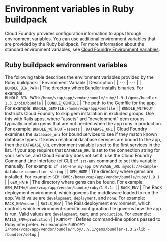 # Environment variables in Ruby buildpack
Cloud Foundry provides configuration information to apps through environment variables.
You can use additional environment variables that are provided by the Ruby buildpack.
For more information about the standard environment variables,
see [Cloud Foundry Environment Variables](https://docs.cloudfoundry.org/devguide/deploy-apps/environment-variable.html).

## Ruby buildpack environment variables
The following table describes the environment variables provided by the Ruby buildpack:
| Environment Variable | Description |
| --- | --- |
| `BUNDLE_BIN_PATH` | The directory where Bundler installs binaries. For example: `BUNDLE_BIN_PATH:/home/vcap/app/vendor/bundle/ruby/1.9.1/gems/bundler-1.3.2/bin/bundle` |
| `BUNDLE_GEMFILE` | The path to the Gemfile for the app. For example: `BUNDLE_GEMFILE:/home/vcap/app/Gemfile` |
| `BUNDLE_WITHOUT` | Instructs Cloud Foundry to skip gem installation in excluded groups. Use this with Rails apps, where “assets” and “development” gem groups typically contain gems that are not needed when the app runs in production. For example: `BUNDLE_WITHOUT=assets` |
| `DATABASE_URL` | Cloud Foundry examines the `database_uri` for bound services to see if they match known database types. If known relational database services are bound to the app, then the `DATABASE_URL` environment variable is set to the first services in the list. If your app requires that `DATABASE_URL` is set to the connection string for your service, and Cloud Foundry does not set it, use the Cloud Foundry Command Line Interface (cf CLI) `cf set-env` command to set this variable manually. For example: `cf set-env my-app DATABASE_URL mysql://example-database-connection-string` |
| `GEM_HOME` | The directory where gems are installed. For example: `GEM_HOME:/home/vcap/app/vendor/bundle/ruby/1.9.1` |
| `GEM_PATH` | The directory where gems can be found. For example: `GEM_PATH=/home/vcap/app/vendor/bundle/ruby/1.9.1:` |
| `RACK_ENV` | The Rack deployment environment, which governs the middleware loaded to run the app. Valid value are `development`, `deployment`, and `none`. For example: `RACK_ENV=none` |
| `RAILS_ENV` | The Rails deployment environment, which controls which environment-specific configuration file governs how the app is run. Valid values are `development`, `test`, and `production`. For example: `RAILS_ENV=production` |
| `RUBYOPT` | Defines command-line options passed to Ruby interpreter. For example: `RUBYOPT: -I/home/vcap/app/vendor/bundle/ruby/1.9.1/gems/bundler-1.3.2/lib -rbundler/setup` |